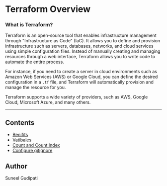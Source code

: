 # Terraform Overview

### What is Terraform?

Terraform is an open-source tool that enables infrastructure management through "Infrastructure as Code" (IaC). It allows you to define and provision infrastructure such as servers, databases, networks, and cloud services using simple configuration files. Instead of manually creating and managing resources through a web interface, Terraform allows you to write code to automate the entire process.

For instance, if you need to create a server in cloud environments such as Amazon Web Services (AWS) or Google Cloud, you can define the desired configuration in a `.tf` file, and Terraform will automatically provision and manage the resource for you. 

Terraform supports a wide variety of providers, such as AWS, Google Cloud, Microsoft Azure, and many others.

---

## Contents
- [Benifits](tf_benefits.md)
- [Vatibales](tf_variable.md)
- [Count and Count Index](tf_count_index.md)
- [Configure gitignore](TF_GitIgnore.md)


## Author
Suneel Gudipati
